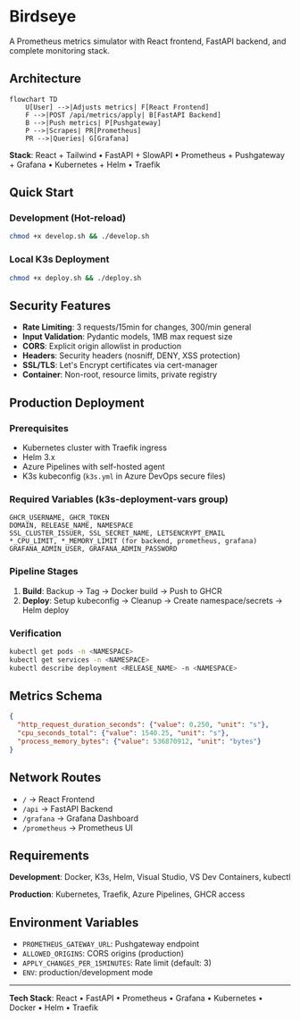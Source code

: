 # Birdseye

A Prometheus metrics simulator with React frontend, FastAPI backend, and complete monitoring stack.

## Architecture

```mermaid
flowchart TD
    U[User] -->|Adjusts metrics| F[React Frontend]
    F -->|POST /api/metrics/apply| B[FastAPI Backend]
    B -->|Push metrics| P[Pushgateway]
    P -->|Scrapes| PR[Prometheus]
    PR -->|Queries| G[Grafana]
```

**Stack**: React + Tailwind • FastAPI + SlowAPI • Prometheus + Pushgateway + Grafana • Kubernetes + Helm • Traefik

## Quick Start

### Development (Hot-reload)
```bash
chmod +x develop.sh && ./develop.sh
```

### Local K3s Deployment
```bash
chmod +x deploy.sh && ./deploy.sh
```

## Security Features

- **Rate Limiting**: 3 requests/15min for changes, 300/min general
- **Input Validation**: Pydantic models, 1MB max request size
- **CORS**: Explicit origin allowlist in production
- **Headers**: Security headers (nosniff, DENY, XSS protection)
- **SSL/TLS**: Let's Encrypt certificates via cert-manager
- **Container**: Non-root, resource limits, private registry

## Production Deployment

### Prerequisites
- Kubernetes cluster with Traefik ingress
- Helm 3.x
- Azure Pipelines with self-hosted agent
- K3s kubeconfig (`k3s.yml` in Azure DevOps secure files)

### Required Variables (k3s-deployment-vars group)
```
GHCR_USERNAME, GHCR_TOKEN
DOMAIN, RELEASE_NAME, NAMESPACE
SSL_CLUSTER_ISSUER, SSL_SECRET_NAME, LETSENCRYPT_EMAIL
*_CPU_LIMIT, *_MEMORY_LIMIT (for backend, prometheus, grafana)
GRAFANA_ADMIN_USER, GRAFANA_ADMIN_PASSWORD
```

### Pipeline Stages
1. **Build**: Backup → Tag → Docker build → Push to GHCR
2. **Deploy**: Setup kubeconfig → Cleanup → Create namespace/secrets → Helm deploy

### Verification
```bash
kubectl get pods -n <NAMESPACE>
kubectl get services -n <NAMESPACE>
kubectl describe deployment <RELEASE_NAME> -n <NAMESPACE>
```

## Metrics Schema

```json
{
  "http_request_duration_seconds": {"value": 0.250, "unit": "s"},
  "cpu_seconds_total": {"value": 1540.25, "unit": "s"}, 
  "process_memory_bytes": {"value": 536870912, "unit": "bytes"}
}
```

## Network Routes

- `/` → React Frontend
- `/api` → FastAPI Backend  
- `/grafana` → Grafana Dashboard
- `/prometheus` → Prometheus UI

## Requirements

**Development**: Docker, K3s, Helm, Visual Studio, VS Dev Containers, kubectl

**Production**: Kubernetes, Traefik, Azure Pipelines, GHCR access

## Environment Variables

- `PROMETHEUS_GATEWAY_URL`: Pushgateway endpoint
- `ALLOWED_ORIGINS`: CORS origins (production)
- `APPLY_CHANGES_PER_15MINUTES`: Rate limit (default: 3)
- `ENV`: production/development mode

---

**Tech Stack**: React • FastAPI • Prometheus • Grafana • Kubernetes • Docker • Helm • Traefik
